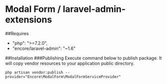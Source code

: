 Modal Form / laravel-admin-extensions
======
##Requires
- "php": ">=7.2.0",
- "encore/laravel-admin": "~1.6"

##Installation
###Publishing
Execute command below to publish package. 
It will copy vendor resources to your application public directory.
~~~
php artisan vendor:publish --provider="Encore\ModalForm\ModalFormServiceProvider"
~~~
